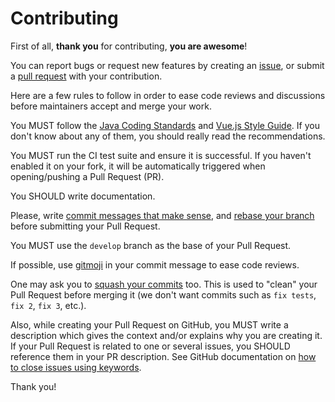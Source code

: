 # Contributing

First of all, **thank you** for contributing, **you are awesome**!

You can report bugs or request new features by creating an [issue](https://github.com/Monogramm/jhipster-template/issues), or submit a [pull request](https://github.com/Monogramm/jhipster-template/pulls) with your contribution.

Here are a few rules to follow in order to ease code reviews and discussions before maintainers accept and merge your work.

You MUST follow the [Java Coding Standards](https://google.github.io/styleguide/javaguide.html) and [Vue.js Style Guide](https://vuejs.org/v2/style-guide/). If you don't know about any of them, you should really read the recommendations.

You MUST run the CI test suite and ensure it is successful. If you haven't enabled it on your fork, it will be automatically triggered when opening/pushing a Pull Request (PR).

You SHOULD write documentation.

Please, write [commit messages that make sense](http://tbaggery.com/2008/04/19/a-note-about-git-commit-messages.html), and [rebase your branch](http://git-scm.com/book/en/Git-Branching-Rebasing) before submitting your Pull Request.

You MUST use the `develop` branch as the base of your Pull Request.

If possible, use [gitmoji](https://gitmoji.carloscuesta.me/) in your commit message to ease code reviews.

One may ask you to [squash your commits](http://gitready.com/advanced/2009/02/10/squashing-commits-with-rebase.html) too. This is used to "clean" your Pull Request before merging it (we don't want commits such as `fix tests`, `fix 2`, `fix 3`, etc.).

Also, while creating your Pull Request on GitHub, you MUST write a description which gives the context and/or explains why you are creating it. If your Pull Request is related to one or several issues, you SHOULD reference them in your PR description. See GitHub documentation on [how to close issues using keywords](https://help.github.com/en/articles/closing-issues-using-keywords).

Thank you!
